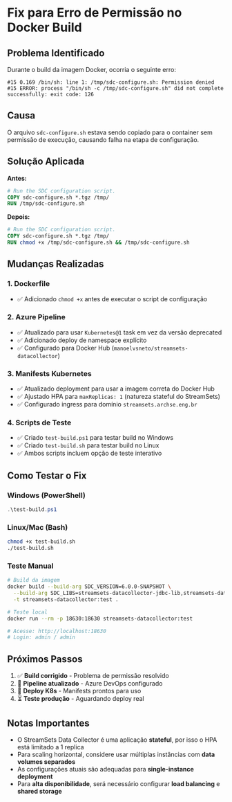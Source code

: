 # Fix para Erro de Permissão no Docker Build

## Problema Identificado

Durante o build da imagem Docker, ocorria o seguinte erro:

```
#15 0.169 /bin/sh: line 1: /tmp/sdc-configure.sh: Permission denied
#15 ERROR: process "/bin/sh -c /tmp/sdc-configure.sh" did not complete successfully: exit code: 126
```

## Causa

O arquivo `sdc-configure.sh` estava sendo copiado para o container sem permissão de execução, causando falha na etapa de configuração.

## Solução Aplicada

**Antes:**
```dockerfile
# Run the SDC configuration script.
COPY sdc-configure.sh *.tgz /tmp/
RUN /tmp/sdc-configure.sh
```

**Depois:**
```dockerfile
# Run the SDC configuration script.
COPY sdc-configure.sh *.tgz /tmp/
RUN chmod +x /tmp/sdc-configure.sh && /tmp/sdc-configure.sh
```

## Mudanças Realizadas

### 1. Dockerfile
- ✅ Adicionado `chmod +x` antes de executar o script de configuração

### 2. Azure Pipeline
- ✅ Atualizado para usar `Kubernetes@1` task em vez da versão deprecated
- ✅ Adicionado deploy de namespace explícito
- ✅ Configurado para Docker Hub (`manoelvsneto/streamsets-datacollector`)

### 3. Manifests Kubernetes
- ✅ Atualizado deployment para usar a imagem correta do Docker Hub
- ✅ Ajustado HPA para `maxReplicas: 1` (natureza stateful do StreamSets)
- ✅ Configurado ingress para domínio `streamsets.archse.eng.br`

### 4. Scripts de Teste
- ✅ Criado `test-build.ps1` para testar build no Windows
- ✅ Criado `test-build.sh` para testar build no Linux
- ✅ Ambos scripts incluem opção de teste interativo

## Como Testar o Fix

### Windows (PowerShell)
```powershell
.\test-build.ps1
```

### Linux/Mac (Bash)
```bash
chmod +x test-build.sh
./test-build.sh
```

### Teste Manual
```bash
# Build da imagem
docker build --build-arg SDC_VERSION=6.0.0-SNAPSHOT \
  --build-arg SDC_LIBS=streamsets-datacollector-jdbc-lib,streamsets-datacollector-jython_2_7-lib \
  -t streamsets-datacollector:test .

# Teste local
docker run --rm -p 18630:18630 streamsets-datacollector:test

# Acesse: http://localhost:18630
# Login: admin / admin
```

## Próximos Passos

1. ✅ **Build corrigido** - Problema de permissão resolvido
2. 🔄 **Pipeline atualizado** - Azure DevOps configurado
3. 🔄 **Deploy K8s** - Manifests prontos para uso
4. ⏳ **Teste produção** - Aguardando deploy real

## Notas Importantes

- O StreamSets Data Collector é uma aplicação **stateful**, por isso o HPA está limitado a 1 replica
- Para scaling horizontal, considere usar múltiplas instâncias com **data volumes separados**
- As configurações atuais são adequadas para **single-instance deployment**
- Para **alta disponibilidade**, será necessário configurar **load balancing** e **shared storage**
